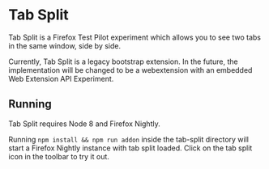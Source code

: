 Tab Split
=========

Tab Split is a Firefox Test Pilot experiment which allows you to see two tabs in the same window, side by side.

Currently, Tab Split is a legacy bootstrap extension. In the future, the implementation will be changed to be a webextension with an embedded Web Extension API Experiment.

Running
-------
Tab Split requires Node 8 and Firefox Nightly.

Running `npm install && npm run addon` inside the tab-split directory will start a Firefox Nightly instance with tab split loaded. Click on the tab split icon in the toolbar to try it out.
